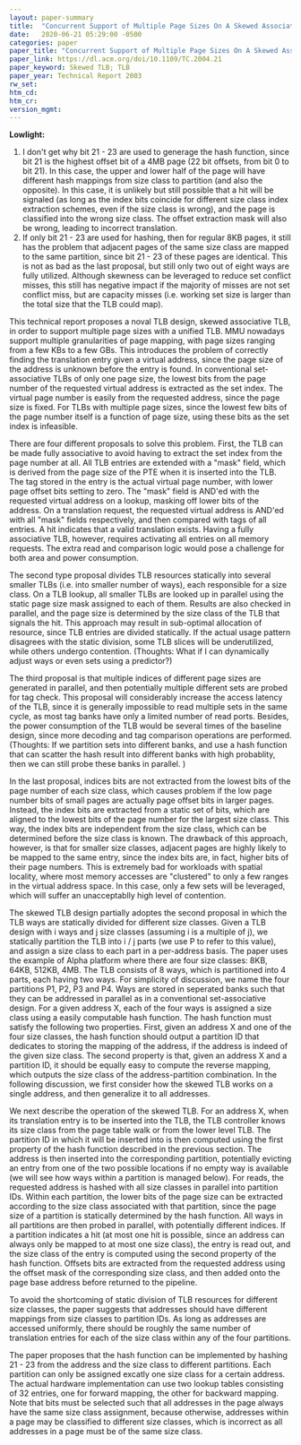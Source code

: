 ```yaml
---
layout: paper-summary
title:  "Concurrent Support of Multiple Page Sizes On A Skewed Associative TLB"
date:   2020-06-21 05:29:00 -0500
categories: paper
paper_title: "Concurrent Support of Multiple Page Sizes On A Skewed Associative TLB"
paper_link: https://dl.acm.org/doi/10.1109/TC.2004.21
paper_keyword: Skewed TLB; TLB
paper_year: Technical Report 2003
rw_set:
htm_cd:
htm_cr:
version_mgmt:
---
```


**Lowlight:**

1. I don't get why bit 21 - 23 are used to generage the hash function, since bit 21 is the highest offset bit of a 4MB
   page (22 bit offsets, from bit 0 to bit 21). In this case, the upper and lower half of the page will have different
   hash mappings from size class to partition (and also the opposite). In this case, it is unlikely but still possible 
   that a hit will be signaled (as long as the index bits coincide for different size class index extraction schemes,
   even if the size class is wrong), and the page is classified into the wrong size class. The offset extraction mask
   will also be wrong, leading to incorrect translation.
2. If only bit 21 - 23 are used for hashing, then for regular 8KB pages, it still has the problem that adjacent pages
   of the same size class are mapped to the same partition, since bit 21 - 23 of these pages are identical. This
   is not as bad as the last proposal, but still only two out of eight ways are fully utilized.
   Although skewness can be leveraged to reduce set conflict misses, this still has negative impact if the majority of
   misses are not set conflict miss, but are capacity misses (i.e. working set size is larger than the total size
   that the TLB could map).

This technical report proposes a noval TLB design, skewed associative TLB, in order to support multiple page sizes
with a unified TLB. MMU nowadays support multiple granularities of page mapping, with page sizes ranging from a few KBs 
to a few GBs. This introduces the problem of correctly finding the translation entry given a virtual address, since the 
page size of the address is unknown before the entry is found. In conventional set-associative TLBs of only one page 
size, the lowest bits from the page number of the requested virtual address is extracted as the set index. 
The virtual page number is easily from the requested address, since the page size is fixed. For TLBs with multiple 
page sizes, since the lowest few bits of the page number itself is a function of page size, using these bits as the 
set index is infeasible.

There are four different proposals to solve this problem. First, the TLB can be made fully associative to avoid having
to extract the set index from the page number at all. All TLB entries are extended with a "mask" field, which is derived
from the page size of the PTE when it is inserted into the TLB. The tag stored in the entry is the actual virtual
page number, with lower page offset bits setting to zero. The "mask" field is AND'ed with the requested
virtual address on a lookup, masking off lower bits of the address. On a translation request, the requested virtual address 
is AND'ed with all "mask" fields respectively, and then compared with tags of all entries. A hit indicates that a valid 
translation exists. Having a fully associative TLB, however, requires activating all entries on all memory requests.
The extra read and comparison logic would pose a challenge for both area and power consumption.

The second type proposal divides TLB resources statically into several smaller TLBs (i.e. into smaller number of ways), 
each responsible for a size class. On a TLB lookup, all smaller TLBs are looked up in parallel using the static page
size mask assigned to each of them. Results are also checked in parallel, and the page size is determined by the 
size class of the TLB that signals the hit.
This approach may result in sub-optimal allocation of resource, since TLB entries are divided statically. If the actual
usage pattern disagrees with the static division, some TLB slices will be underutilized, while others undergo contention.
(Thoughts: What if I can dynamically adjust ways or even sets using a predictor?)

The third proposal is that multiple indices of different page sizes are generated in parallel, and then potentially 
multiple different sets are probed for tag check. This proposal will considerably increase the access latency of the
TLB, since it is generally impossible to read multiple sets in the same cycle, as most tag banks have only a limited
number of read ports. Besides, the power consumption of the TLB would be several times of the baseline design, since
more decoding and tag comparison operations are performed.
(Thoughts: If we partition sets into different banks, and use a hash function that can scatter the hash result into
different banks with high probablity, then we can still probe these banks in parallel. )

In the last proposal, indices bits are not extracted from the lowest bits of the page number of each size class,
which causes problem if the low page number bits of small pages are actually page offset bits in larger pages. 
Instead, the index bits are extracted from a static set of bits, which are aligned to the lowest bits of the page
number for the largest size class. This way, the index bits are independent from the size class, which can be 
determined before the size class is known. The drawback of this approach, however, is that for smaller size classes,
adjacent pages are highly likely to be mapped to the same entry, since the index bits are, in fact, higher bits
of their page numbers. This is extremely bad for workloads with spatial locality, where most memory accesses are 
"clustered" to only a few ranges in the virtual address space. In this case, only a few sets will be leveraged,
which will suffer an unacceptablly high level of contention.

The skewed TLB design partially adoptes the second proposal in which the TLB ways are statically divided for different
size classes. Given a TLB design with i ways and j size classes
(assuming i is a multiple of j), we statically partition the TLB into i / j parts (we use P to refer to this value),
and assign a size class to each part in a per-address basis. The paper uses the example of Alpha platform where 
there are four size classes: 8KB, 64KB, 512KB, 4MB. The TLB consists of 8 ways, which is partitioned into 4 parts,
each having two ways. For simplicity of discussion, we name the four partitions P1, P2, P3 and P4. 
Ways are stored in seperated banks such that they can be addressed in parallel as in a conventional set-associative design.
For a given address X, each of the four ways is assigned a size class using a easily computable hash function.
The hash function must satisfy the following two properties. First, given an address X and one of the four size
classes, the hash function should output a partition ID that dedicates to storing the mapping of the address, if the 
address is indeed of the given size class. The second property is that, given an address X and a partition ID,
it should be equally easy to compute the reverse mapping, which outputs the size class of the address-partition
combination.
In the following discussion, we first consider how the skewed TLB works on a single address, and then generalize 
it to all addresses.

We next describe the operation of the skewed TLB. For an address X, when its translation entry is to be inserted into 
the TLB, the TLB controller knows its size class from the page table walk or from the lower level TLB. The partition
ID in which it will be inserted into is then computed using the first property of the hash function described in the 
previous section. The address is then inserted into the corresponding partition, potentially evicting an entry from
one of the two possible locations if no empty way is available (we will see how ways within a partition is managed
below). For reads, the requested address is hashed with all size classes in parallel into partition IDs. Within
each partition, the lower bits of the page size can be extracted according to the size class associated with
that partition, since the page size of a partition is statically determined by the hash function. All ways 
in all partitions are then probed in parallel, with potentially different indices. If a partition indicates a hit
(at most one hit is possible, since an address can always only be mapped to at most one size class), the entry is
read out, and the size class of the entry is computed using the second property of the hash function. 
Offsets bits are extracted from the requested address using the offset mask of the corresponding size class, and 
then added onto the page base address before returned to the pipeline.

To avoid the shortcoming of static division of TLB resources for different size classes, the paper suggests that
addresses should have different mappings from size classes to partition IDs. As long as addresses are accessed uniformly,
there should be roughly the same number of translation entries for each of the size class within any of the four partitions.

The paper proposes that the hash function can be implemented by hashing 21 - 23 from the address and the size class
to different partitions. Each partition can only be assigned excatly one size class for a certain address. The actual
hardware implementation can use two lookup tables consisting of 32 entries, one for forward mapping, the other
for backward mapping. Note that bits must be selected such that all addresses in the page always have the same 
size class assignment, because otherwise, addresses within a page may be classified to different size classes, which
is incorrect as all addresses in a page must be of the same size class.


